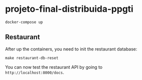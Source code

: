 # projeto-final-distribuida-ppgti

```shell
docker-compose up
```

## Restaurant

After up the containers, you need to init the restaurant database:

```shell
make restaurant-db-reset
```

You can now test the restaurant API by going to `http://localhost:8000/docs`.
